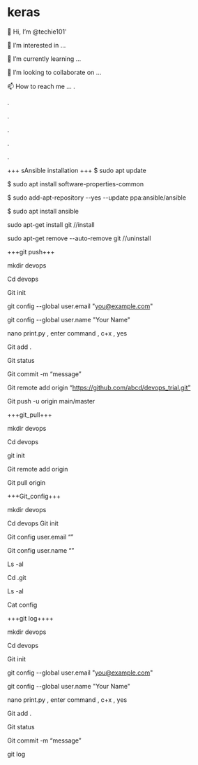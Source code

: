 # keras
👋 Hi, I’m @techie101'

👀 I’m interested in ...

🌱 I’m currently learning ...

💞️ I’m looking to collaborate on ...

📫 How to reach me ...
.

.

.

.

.

.

+++ sAnsible installation +++
$ sudo apt update 

$ sudo apt install software-properties-common 

$ sudo add-apt-repository --yes --update ppa:ansible/ansible 

$ sudo apt install ansible

sudo apt-get install git				 //install

sudo apt-get remove --auto-remove git 	//uninstall



+++git push+++

mkdir devops

Cd devops

Git init

git config --global user.email "you@example.com"

git config --global user.name "Your Name"

nano print.py , enter command , c+x , yes

Git add .

Git status

Git commit -m “message”

Git remote add origin “https://github.com/abcd/devops_trial.git”

Git push -u origin main/master


+++git_pull+++

mkdir devops

Cd devops

git init

Git remote add origin <link>

Git pull origin <branch>
  

+++Git_config+++

mkdir devops
  
Cd devops
Git init
  
Git config user.email “<email>”
  
Git config user.name “<name>”
  
Ls -al
  
Cd .git
  
Ls -al
  
Cat config



+++git log++++

mkdir devops
  
Cd devops
  
Git init
  
git config --global user.email "you@example.com"
  
git config --global user.name "Your Name"
  
nano print.py , enter command , c+x , yes
  
Git add .
  
Git status
  
Git commit -m “message”
  
git log

